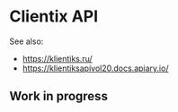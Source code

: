 # Clientix API

See also:

- https://klientiks.ru/
- https://klientiksapivol20.docs.apiary.io/

## Work in progress